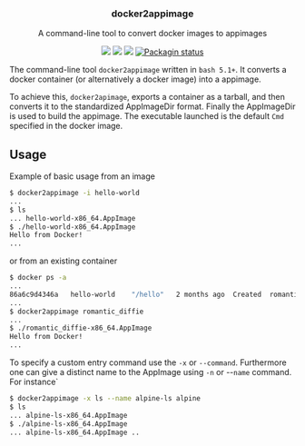 <h3 align="center">docker2appimage</h3>
<p align="center">A command-line tool to convert docker images to appimages</p>

<p align="center">
<a href="./LICENSE.md"><img src="https://img.shields.io/badge/license-MIT-blue.svg"></a>
<a href="https://github.com/mparusinski/docker2appimage/actions/workflows/main.yml"><img src="https://github.com/mparusinski/docker2appimage/actions/workflows/main.yml/badge.svg"></a>
<a href="https://github.com/mparusinski/docker2appimage/releases"><img src="https://img.shields.io/github/v/release/mparusinski/docker2appimage.svg"></a>
<a href="https://repology.org/metapackage/docker2appimage"><img src="https://repology.org/badge/tiny-repos/docker2appimage.svg" alt="Packagin status"></a>
</p>

The command-line tool `docker2appimage` written in `bash 5.1+`. It converts
a docker container (or alternatively a docker image) into a appimage.

To achieve this, `docker2apimage`, exports a container as a tarball, 
and then converts it to the standardized AppImageDir format. Finally
the AppImageDir is used to build the appimage. The executable launched is the 
default `Cmd` specified in the docker image.

## Usage

Example of basic usage from an image
```bash
$ docker2appimage -i hello-world
... 
$ ls
... hello-world-x86_64.AppImage
$ ./hello-world-x86_64.AppImage
Hello from Docker!
...
```

or from an existing container
```bash
$ docker ps -a
...
86a6c9d4346a   hello-world    "/hello"   2 months ago  Created  romantic_diffie
...
$ docker2appimage romantic_diffie
...
$ ./romantic_diffie-x86_64.AppImage
Hello from Docker!
...
```

To specify a custom entry command use the `-x` or `--command`. Furthermore one can give
a distinct name to the AppImage using `-n` or --`name` command. For instance`
```bash
$ docker2appimage -x ls --name alpine-ls alpine
$ ls
... alpine-ls-x86_64.AppImage
$ ./alpine-ls-x86_64.AppImage
... alpine-ls-x86_64.AppImage ..
```



